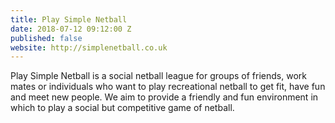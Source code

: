 ```yaml
---
title: Play Simple Netball
date: 2018-07-12 09:12:00 Z
published: false
website: http://simplenetball.co.uk
---
```


Play Simple Netball is a social netball league for groups of friends, work mates or individuals who want to play recreational netball to get fit, have fun and meet new people. We aim to provide a friendly and fun environment in which to play a social but competitive game of netball.